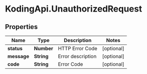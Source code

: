 # KodingApi.UnauthorizedRequest

## Properties
Name | Type | Description | Notes
------------ | ------------- | ------------- | -------------
**status** | **Number** | HTTP Error Code | [optional] 
**message** | **String** | Error description | [optional] 
**code** | **String** | Error Code | [optional] 


